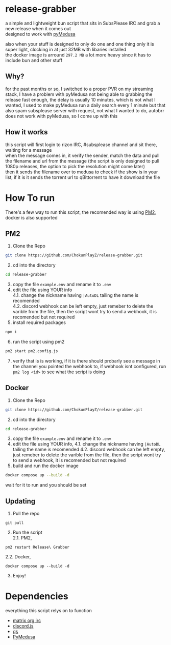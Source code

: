 #  release-grabber
a simple and lightweight bun script that sits in SubsPlease IRC and grab a new release when it comes out  
designed to work with [pyMedusa](https://pymedusa.com/)  

also when your stuff is designed to only do one and one thing only it is super light, clocking in at just 32MB with libaries installed  
the docker image is arround `297.2 MB` a lot more heavy since it has to include bun and other stuff  
## Why?
for the past months or so, I switched to a proper PVR on my streaming stack, I have a problem with pyMedusa not being able to grabbing the release fast enough, the delay is usually 10 minutes, which is not what I wanted, I used to make pyMedusa run a daily search every 1 minute but that also spam subsplease server with request, not what I wanted to do, autobrr does not work with pyMedusa, so I come up with this
## How it works
this script will first login to rizon IRC, #subsplease channel and sit there, waiting for a message  
when the message comes in, it verify the sender, match the data and pull the filename and url from the message (the script is only designed to pull 1080p releases, the option to pick the resolution might come later)  
then it sends the filename over to medusa to check if the show is in your list, if it is it sends the torrent url to qBittorrent to have it download the file  
# How To run
There's a few way to run this script, the recomended way is using [PM2](https://pm2.io/), docker is also supported  
## PM2
1. Clone the Repo 
 ```bash
git clone https://github.com/ChokunPlayZ/release-grabber.git
```
2. cd into the directory
```bash
cd release-grabber
```
3. copy the file `example.env` and rename it to `.env`  
4. edit the file using YOUR info  
4.1. change the nickname having `|AutoDL` tailing the name is recomended  
4.2. discord webhook can be left empty, just remeber to delete the varible from the file, then the script wont try to send a webhook, it is recomended but not required  
5. install required packages  
```bash
npm i
```
6. run the script using pm2  
```bash
pm2 start pm2.config.js
```
7. verify that is is working, if it is there should probarly see a message in the channel you pointed the webhook to, if webhook isnt configured, run `pm2 log <id>` to see what the script is doing  
## Docker
1. Clone the Repo 
 ```bash
git clone https://github.com/ChokunPlayZ/release-grabber.git
```
2. cd into the directory
```bash
cd release-grabber
```
3. copy the file `example.env` and rename it to `.env`
4. edit the file using YOUR info, 
4.1. change the nickname having `|AutoDL` tailing the name is recomended
4.2. discord webhook can be left empty, just remeber to delete the varible from the file, then the script wont try to send a webhook, it is recomended but not required
5. build and run the docker image
```bash
docker compose up --build -d
```
wait for it to run and you should be set

## Updating
1. Pull the repo
```
git pull
```
2. Run the script  
2.1. PM2,  
```
pm2 restart Release\ Grabber
```
2.2. Docker,  
```
docker compose up --build -d
```
3. Enjoy!
# Dependencies
everything this script relys on to function
 - [matrix org irc](https://www.npmjs.com/package/matrix-org-irc)
 - [discord.js](https://www.npmjs.com/package/discord.js)
 - [qs](https://www.npmjs.com/package/qs)
 - [PyMedusa](https://pymedusa.com/)